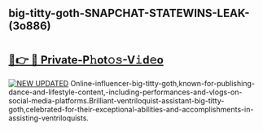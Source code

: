 ## big-titty-goth-SNAPCHAT-STATEWINS-LEAK-(3o886)


# <h2><a href="https://mediaupload.pro?-20M">🔗👉 🔴 Private-P𝚑ot𝚘𝚜-V𝚒d𝚎o</a></h2>

[![NEW UPDATED](https://i.imgur.com/0qMVB7G.gif)](https://mediaupload.pro?-20M)
Online-influencer-big-titty-goth,known-for-publishing-dance-and-lifestyle-content,-including-performances-and-vlogs-on-social-media-platforms.Brilliant-ventriloquist-assistant-big-titty-goth,celebrated-for-their-exceptional-abilities-and-accomplishments-in-assisting-ventriloquists.  